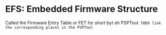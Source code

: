 # EFS: Embedded Firmware Structure

Called the Firmware Entry Table or FET for short byt eh PSPTool.
`TODO link the corresponding places in the PSPTool`


